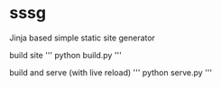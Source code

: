 # sssg
Jinja based simple static site generator

build site
'''
python build.py
'''


build and serve (with live reload)
'''
python serve.py
'''
